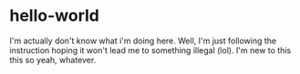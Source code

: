 # hello-world
I'm actually don't know what i'm doing here. Well, I'm just following the instruction hoping it won't lead me to something illegal (lol). I'm new to this this so yeah, whatever.
